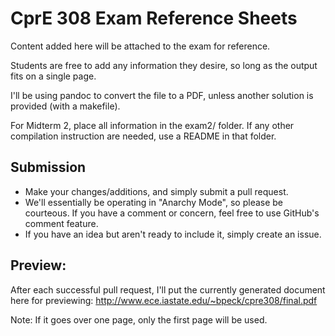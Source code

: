 # CprE 308 Exam Reference Sheets

Content added here will be attached to the exam for reference.

Students are free to add any information they desire, so long as the output fits on a single page.

I'll be using pandoc to convert the file to a PDF, unless another solution is provided (with a makefile).

For Midterm 2, place all information in the exam2/ folder.  If any other compilation instruction are needed, use a README in that folder.

## Submission
 - Make your changes/additions, and simply submit a pull request.
 - We'll essentially be operating in "Anarchy Mode", so please be courteous.  If you have a comment or concern, feel free to use GitHub's comment feature.
 - If you have an idea but aren't ready to include it, simply create an issue.

## Preview:
After each successful pull request, I'll put the currently generated document here for previewing: http://www.ece.iastate.edu/~bpeck/cpre308/final.pdf

Note: If it goes over one page, only the first page will be used.
